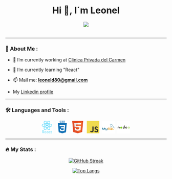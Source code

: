 <h1 align="center"> Hi 👋, I´m Leonel</h1> 

<div id="header" align="center">
  <img src="https://media.giphy.com/media/1sgetPM00wWqJpVUTl/giphy.gif" width="150"/>

<div>
<img src="https://komarev.com/ghpvc/?username=leoneld80&style=flat-square&color=blue" alt=""/>
</div>

</div>  

---

### 🧔 About Me :
  
* 🔭 I’m currently working at [Clinica Privada del Carmen](https://www.clinicadelcarmen.com.ar/)

* 🌱 I’m currently learning "React"

* 📫 Mail me: **leoneld80@gmail.com**

* My [Linkedin profile](https://www.linkedin.com/in/leonel-dechat)
 

---

### :hammer_and_wrench: Languages and Tools :
  
 
  <div align="center">
  <img src="https://github.com/devicons/devicon/blob/master/icons/react/react-original-wordmark.svg" title="React" alt="React" width="40" height="40"/>&nbsp;
  <img src="https://github.com/devicons/devicon/blob/master/icons/css3/css3-plain-wordmark.svg"  title="CSS3" alt="CSS" width="40" height="40"/>&nbsp;
  <img src="https://github.com/devicons/devicon/blob/master/icons/html5/html5-original.svg" title="HTML5" alt="HTML" width="40" height="40"/>&nbsp;
  <img src="https://github.com/devicons/devicon/blob/master/icons/javascript/javascript-original.svg" title="JavaScript" alt="JavaScript" width="40" height="40"/>&nbsp;
  <img src="https://github.com/devicons/devicon/blob/master/icons/mysql/mysql-original-wordmark.svg" title="MySQL"  alt="MySQL" width="40" height="40"/>&nbsp;
  <img src="https://github.com/devicons/devicon/blob/master/icons/nodejs/nodejs-original-wordmark.svg" title="NodeJS" alt="NodeJS" width="40" height="40"/>&nbsp;

  </div>




---

### :fire: My Stats :

<div  align="center">
 
[![GitHub Streak](http://github-readme-streak-stats.herokuapp.com?user=leoneld80&theme=highcontrast)](https://git.io/streak-stats)
 
[![Top Langs](https://github-readme-stats.vercel.app/api/top-langs/?username=leoneld80&layout=compact&theme=vision-friendly-dark)](https://github.com/anuraghazra/github-readme-stats)
</div>
<!--

- 🔭 I’m currently working on ...
- 🌱 I’m currently learning ...
- 👯 I’m looking to collaborate on ...
- 🤔 I’m looking for help with ...
- 💬 Ask me about ...
- 📫 How to reach me: ...
- 😄 Pronouns: ...
- ⚡ Fun fact: ...
-->
